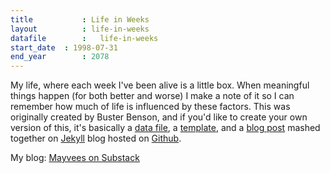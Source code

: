 ```yaml
---
title 			: Life in Weeks
layout			: life-in-weeks
datafile		:	life-in-weeks
start_date	: 1998-07-31
end_year		: 2078
---
```


My life, where each week I've been alive is a little box. When meaningful things happen (for both better and worse) I make a note of it so I can remember how much of life is influenced by these factors. This was originally created by Buster Benson, and if you'd like to create your own version of this, it's basically a [data file](https://github.com/busterbenson/notes/blob/master/_data/life-in-weeks.yml), a [template](https://github.com/busterbenson/notes/blob/master/_layouts/life-in-weeks.html), and a [blog post](https://github.com/busterbenson/notes/blob/master/_pages/life-in-weeks.md) mashed together on [Jekyll](https://jekyllrb.com/) blog hosted on [Github](https://github.com/).

My blog: [Mayvees on Substack](https://mayvees.substack.com/)
